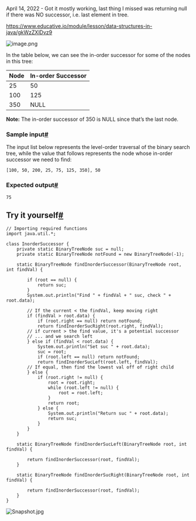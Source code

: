 April 14, 2022 - Got it mostly working, last thing I missed was returning null if there was NO successor, i.e. last element in tree.

https://www.educative.io/module/lesson/data-structures-in-java/gkWzZXlDvz9

![image.png](../../../../_resources/image-1.png)

In the table below, we can see the in-order successor for some of the nodes in this tree:

| **Node** | **In-order Successor** |
| --- | --- |
| 25  | 50  |
| 100 | 125 |
| 350 | NULL |

**Note:** The in-order successor of 350 is NULL since that’s the last node.

### Sample input[#](https://www.educative.io/module/lesson/data-structures-in-java/gkWzZXlDvz9#Sample-input)

The input list below represents the level-order traversal of the binary search tree, while the value that follows represents the node whose in-order successor we need to find:

`[100, 50, 200, 25, 75, 125, 350], 50    `

### Expected output[#](https://www.educative.io/module/lesson/data-structures-in-java/gkWzZXlDvz9#Expected-output)

`75`

## Try it yourself[#](https://www.educative.io/module/lesson/data-structures-in-java/gkWzZXlDvz9#Try-it-yourself)

```
// Importing required functions
import java.util.*;

class InorderSuccessor {
    private static BinaryTreeNode suc = null;
    private static BinaryTreeNode notFound = new BinaryTreeNode(-1);

    static BinaryTreeNode findInorderSuccessor(BinaryTreeNode root, int findVal) {

        if (root == null) {
            return suc;
        }
        System.out.println("Find " + findVal + " suc, check " + root.data);

        // If the current < the findVal, keep moving right
        if (findVal > root.data) {
            if (root.right == null) return notFound;
            return findInorderSucRight(root.right, findVal);
        // if current > the find value, it's a potential successor
        // ... and we search left
        } else if (findVal < root.data) {
            System.out.println("Set suc " + root.data);
            suc = root;
            if (root.left == null) return notFound;
            return findInorderSucLeft(root.left, findVal);
        // If equal, then find the lowest val off of right child
        } else {
            if (root.right != null) {
                root = root.right;
                while (root.left != null) {
                    root = root.left;
                }
                return root;
            } else {
                System.out.println("Return suc " + root.data);
                return suc;
            }
        }
    }

    static BinaryTreeNode findInorderSucLeft(BinaryTreeNode root, int findVal) {

        return findInorderSuccessor(root, findVal);
    }

    static BinaryTreeNode findInorderSucRight(BinaryTreeNode root, int findVal) {

        return findInorderSuccessor(root, findVal);
    }
}
```

![Snapshot.jpg](../../../../_resources/Snapshot.jpg)